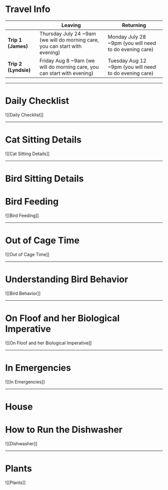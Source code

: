 # Travel Info

|                      | Leaving                                                                     | Returning                                               |
| -------------------- | --------------------------------------------------------------------------- | ------------------------------------------------------- |
| **Trip 1 (James)**   | Thursday July 24 ~9am (we will do morning care, you can start with evening) | Monday July 28  ~9pm (you will need to do evening care) |
| **Trip 2 (Lyndsie)** | Friday Aug 8 ~9am (we will do morning care, you can start with evening)     | Tuesday Aug 12 ~9pm (you will need to do evening care)  |

---
# **Daily Checklist**

![[Daily Checklist]]

---
# **Cat Sitting Details**
![[Cat Sitting Details]]

---
# **Bird Sitting Details**
# Bird Feeding
![[Bird Feeding]]

---
# Out of Cage Time
![[Out of Cage Time]]

---
# Understanding Bird Behavior
![[Bird Behavior]]

---
# On Floof and her Biological Imperative
![[On Floof and her Biological Imperative]]

---
# In Emergencies
![[In Emergencies]]

---
# **House**

# How to Run the Dishwasher
![[Dishwasher]]

---
# Plants
![[Plants]]